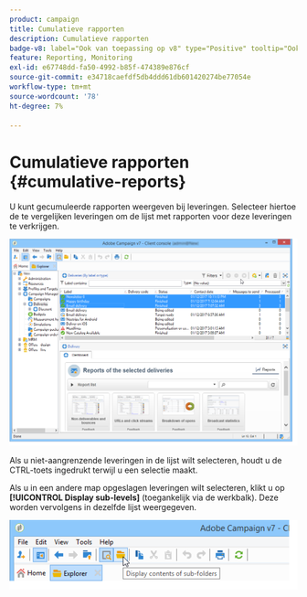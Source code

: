 ```yaml
---
product: campaign
title: Cumulatieve rapporten
description: Cumulatieve rapporten
badge-v8: label="Ook van toepassing op v8" type="Positive" tooltip="Ook van toepassing op campagne v8"
feature: Reporting, Monitoring
exl-id: e67748dd-fa50-4992-b85f-474389e876cf
source-git-commit: e34718caefdf5db4ddd61db601420274be77054e
workflow-type: tm+mt
source-wordcount: '78'
ht-degree: 7%

---
```


# Cumulatieve rapporten {#cumulative-reports}



U kunt gecumuleerde rapporten weergeven bij leveringen. Selecteer hiertoe de te vergelijken leveringen om de lijst met rapporten voor deze leveringen te verkrijgen.

![](assets/s_ncs_user_report_compare_tab.png)

Als u niet-aangrenzende leveringen in de lijst wilt selecteren, houdt u de CTRL-toets ingedrukt terwijl u een selectie maakt.

Als u in een andere map opgeslagen leveringen wilt selecteren, klikt u op **[!UICONTROL Display sub-levels]** (toegankelijk via de werkbalk). Deze worden vervolgens in dezelfde lijst weergegeven.

![](assets/s_ncs_user_display_children_icon.png)
